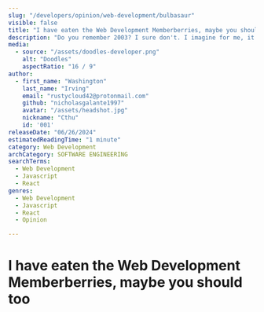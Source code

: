 ```yaml
---
slug: "/developers/opinion/web-development/bulbasaur"
visible: false
title: "I have eaten the Web Development Memberberries, maybe you should too."
description: "Do you remember 2003? I sure don't. I imagine for me, it was filled with a lot of soccer and Pokemon pack opening. If you were writing code then, I imagine it was a lot of php."
media:
  - source: "/assets/doodles-developer.png"
    alt: "Doodles"
    aspectRatio: "16 / 9"
author:
  - first_name: "Washington"
    last_name: "Irving"
    email: "rustycloud42@protonmail.com"
    github: "nicholasgalante1997"
    avatar: "/assets/headshot.jpg"
    nickname: "Cthu"
    id: '001'
releaseDate: "06/26/2024"
estimatedReadingTime: "1 minute"
category: Web Development
archCategory: SOFTWARE ENGINEERING
searchTerms:
  - Web Development
  - Javascript
  - React
genres:
  - Web Development
  - Javascript
  - React
  - Opinion

---
```


# I have eaten the Web Development Memberberries, maybe you should too
